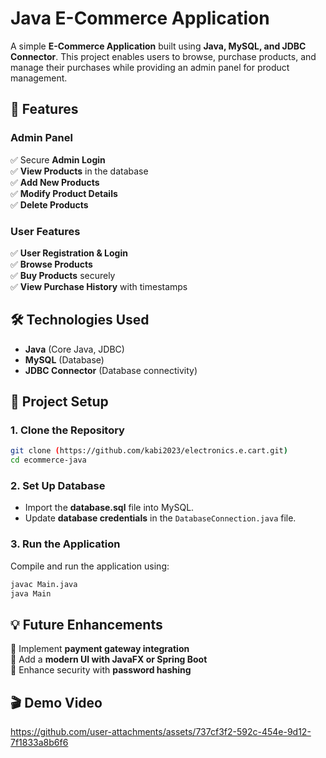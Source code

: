 # **Java E-Commerce Application**  

A simple **E-Commerce Application** built using **Java, MySQL, and JDBC Connector**. This project enables users to browse, purchase products, and manage their purchases while providing an admin panel for product management.  

## 🚀 **Features**  

### **Admin Panel**  
✅ Secure **Admin Login**  
✅ **View Products** in the database  
✅ **Add New Products**  
✅ **Modify Product Details**  
✅ **Delete Products**  

### **User Features**  
✅ **User Registration & Login**  
✅ **Browse Products**  
✅ **Buy Products** securely  
✅ **View Purchase History** with timestamps  

## 🛠 **Technologies Used**  
- **Java** (Core Java, JDBC)  
- **MySQL** (Database)  
- **JDBC Connector** (Database connectivity)  

## 📂 **Project Setup**  

### **1. Clone the Repository**  
```bash
git clone (https://github.com/kabi2023/electronics.e.cart.git)
cd ecommerce-java
```

### **2. Set Up Database**  
- Import the **database.sql** file into MySQL.  
- Update **database credentials** in the `DatabaseConnection.java` file.  

### **3. Run the Application**  
Compile and run the application using:  
```bash
javac Main.java  
java Main  
```

## 💡 **Future Enhancements**  
🔹 Implement **payment gateway integration**  
🔹 Add a **modern UI with JavaFX or Spring Boot**  
🔹 Enhance security with **password hashing**  

## 🎬 **Demo Video**

https://github.com/user-attachments/assets/737cf3f2-592c-454e-9d12-7f1833a8b6f6



